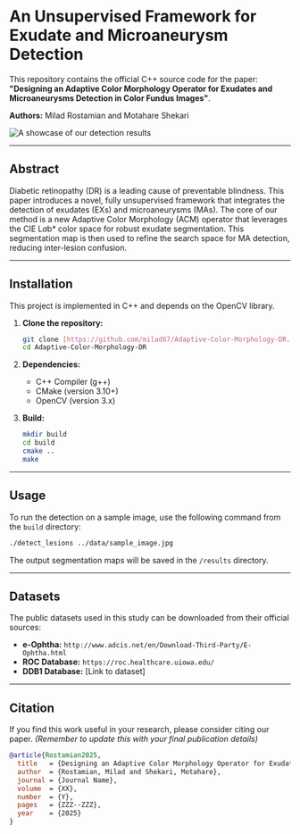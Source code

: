 # An Unsupervised Framework for Exudate and Microaneurysm Detection

This repository contains the official C++ source code for the paper: **"Designing an Adaptive Color Morphology Operator for Exudates and Microaneurysms Detection in Color Fundus Images"**.

**Authors:** Milad Rostamian and Motahare Shekari

![A showcase of our detection results](./assets/result_showcase.png)

---

## Abstract

Diabetic retinopathy (DR) is a leading cause of preventable blindness. This paper introduces a novel, fully unsupervised framework that integrates the detection of exudates (EXs) and microaneurysms (MAs). The core of our method is a new Adaptive Color Morphology (ACM) operator that leverages the CIE L*a*b* color space for robust exudate segmentation. This segmentation map is then used to refine the search space for MA detection, reducing inter-lesion confusion.

---

## Installation

This project is implemented in C++ and depends on the OpenCV library.

1.  **Clone the repository:**
    ```bash
    git clone [https://github.com/milad67/Adaptive-Color-Morphology-DR.git](https://github.com/milad67/Adaptive-Color-Morphology-DR.git)
    cd Adaptive-Color-Morphology-DR
    ```

2.  **Dependencies:**
    * C++ Compiler (g++)
    * CMake (version 3.10+)
    * OpenCV (version 3.x)

3.  **Build:**
    ```bash
    mkdir build
    cd build
    cmake ..
    make
    ```

---

## Usage

To run the detection on a sample image, use the following command from the `build` directory:

```bash
./detect_lesions ../data/sample_image.jpg
```
The output segmentation maps will be saved in the `/results` directory.

---

## Datasets

The public datasets used in this study can be downloaded from their official sources:
* **e-Ophtha:** `http://www.adcis.net/en/Download-Third-Party/E-Ophtha.html`
* **ROC Database:** `https://roc.healthcare.uiowa.edu/`
* **DDB1 Database:** [Link to dataset]

---

## Citation

If you find this work useful in your research, please consider citing our paper. *(Remember to update this with your final publication details)*

```bibtex
@article{Rostamian2025,
  title   = {Designing an Adaptive Color Morphology Operator for Exudates and Microaneurysms Detection in Color Fundus Images},
  author  = {Rostamian, Milad and Shekari, Motahare},
  journal = {Journal Name},
  volume  = {XX},
  number  = {Y},
  pages   = {ZZZ--ZZZ},
  year    = {2025}
}
```
